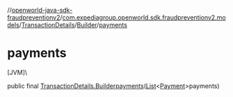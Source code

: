 //[openworld-java-sdk-fraudpreventionv2](../../../../index.md)/[com.expediagroup.openworld.sdk.fraudpreventionv2.models](../../index.md)/[TransactionDetails](../index.md)/[Builder](index.md)/[payments](payments.md)

# payments

[JVM]\

public final [TransactionDetails.Builder](index.md)[payments](payments.md)([List](https://docs.oracle.com/javase/8/docs/api/java/util/List.html)&lt;[Payment](../../-payment/index.md)&gt;payments)
